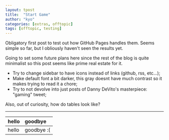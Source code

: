 ```yaml
---
layout: tpost
title:  "Start Game"
author: "kyo"
categories: [extras, offtopic]
tags: [offtopic, testing]
---
```


Obligatory first post to test out how GitHub Pages handles them. Seems simple so far, but I obliously haven't seen the results yet.

Going to set some future plans here since the rest of the blog is quite minimalist so this post seems like prime real estate for it.

- Try to change sidebar to have icons instead of links (github, rss, etc...);
- Make default font a bit darker, this gray doesnt have much contrast so it makes trying to read it a chore;
- Try to not devolve into just posts of Danny DeVito's masterpiece: "gaming" tweet;

Also, out of curiosity, how do tables look like?

---

| hello        | goodbye           |
|:-------------|:------------------|
| hello        | goodbye :(        |
